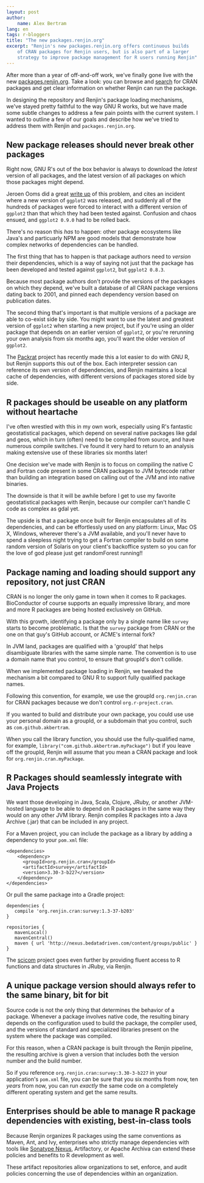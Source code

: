 ```yaml
---
layout: post
author: 
    name: Alex Bertram
lang: en
tags: r-bloggers
title: "The new packages.renjin.org"
excerpt: "Renjin's new packages.renjin.org offers continuous builds
    of CRAN packages for Renjin users, but is also part of a larger
    strategy to improve package management for R users running Renjin"
---
```


After more than a year of off-and-off work, we've finally 
gone live with the new [packages.renjin.org](http://packages.renjin.org). 
Take a look: you can browse and
[search](http://packages.renjin.org) for CRAN packages and
get clear information on whether Renjin can run the
package.

In designing the repository and Renjin's package loading mechanisms, we've
stayed pretty faithful to the way GNU R works, but we have made some subtle
changes to address a few pain points with the current system. I wanted to
outline a few of our goals and describe how we've tried to address them
with Renjin and `packages.renjin.org`.

## New package releases should never break other packages

Right now, GNU R's out of the box behavior is always to download the _latest_
version of all packages, and the latest version of all packages on which those
packages might depend.

Jeroen Ooms did a great 
[write up](http://journal.r-project.org/archive/2013-1/ooms.pdf)
of this problem, and cites an incident where a new version of `ggplot2`
was released, and suddenly all of the hundreds of packages were forced to
interact with a different version of `ggplot2` than that which they had been 
tested against. Confusion and chaos ensued, and `ggplot2 0.9.0` had to be 
rolled back.

There's no reason this _has_ to happen: other package ecosystems like Java's and
particuarly NPM are good models that demonstrate how complex networks of 
dependencies can be handled.

The first thing that has to happen is that package authors need to _version_
their dependencies, which is a way of saying not just that the package 
has been developed and tested against `ggplot2`, but `ggplot2 0.8.3`.

Because most package authors don't provide the versions of the packages on
which they depend, we've built a database of all CRAN
package versions dating back to 2001, and pinned each dependency version
based on publication dates. 

The second thing that's important is that multiple versions of a package
are able to co-exist side by side. You might want to use the latest and
greatest version of `ggplot2` when starting a new project, but if you're using 
an older package that depends on an earlier version of `ggplot2`, or you're 
rerunning your own analysis from six months ago, you'll want the older 
version of `ggplot2`.

The [Packrat](https://rstudio.github.io/packrat/) project has recently
made this a lot easier to do with GNU R, but Renjin supports this out of
the box. Each interpreter session can reference its own version of dependencies,
and Renjin maintains a local cache of dependencies, with different versions
of packages stored side by side.


## R packages should be useable on any platform without heartache

I've often wrestled with this in my own work, especially using R's fantastic
geostatistical packages, which depend on several native packages like 
gdal and geos, which in turn (often) need to be compiled from source,
and have numerous compile switches. I've found it very hard to return to 
an analysis making extensive use of these libraries six months later!

One decision we've made with Renjin is to focus on compiling the native 
C and Fortran code present in some CRAN packages to JVM bytecode rather than
building an integration based on calling out of the JVM and into native
binaries.

The downside is that it will be awhile before I get to use
my favorite geostatistical packages with Renjin, because our compiler can't
handle C code as complex as gdal yet. 

The upside is that a package once built for Renjin encapsulates all of its
dependencies, and can be effortlessly used on any platform: Linux, Mac OS X,
Windows, wherever there's a JVM available, and you'll never have to spend 
a sleepless night trying to get a Fortran compiler to build on some random 
version of Solaris on your client's backoffice system so you can for the love
of god please just get randomForest running!! 


## Package naming and loading should support any repository, not just CRAN

CRAN is no longer the only game in town when it comes to R packages. 
BioConductor of course supports an equally impressive library, and more 
and more R packages are being hosted exclusively on GitHub.

With this growth, identifying a package only by a single name like 
`survey` starts to become problematic. Is that the `survey` package from
CRAN or the one on that guy's GitHub account, or ACME's internal fork?

In JVM land, packages are qualified with a 'groupId' that helps disambiguate
libraries with the same simple name. The convention is to use a domain name
that you control, to ensure that groupId's don't collide.

When we implemented package loading in Renjin, we tweaked the mechanism
a bit compared to GNU R to support fully qualified package names.

Following this convention, for example, we use the groupId `org.renjin.cran`
for CRAN packages because we don't control `org.r-project.cran`.

If you wanted to build and distribute your own package, you could use
use your personal domain as a groupId, or a subdomain that you control,
such as `com.github.akbertram`. 

When you call the library function, you should use the fully-qualified name,
for example, `library("com.github.akbertram.myPackage")` but if you leave
off the groupId, Renjin will assume that you mean a CRAN package and 
look for `org.renjin.cran.myPackage`.

## R Packages should seamlessly integrate with Java Projects

We want those developing in Java, Scala, Clojure, JRuby, or another
JVM-hosted language to be able to depend on R packages in the same way they
would on any other JVM library. Renjin compiles R packages into a Java Archive
(.jar) that can be included in any project.

For a Maven project, you can include the package as a library by adding 
a dependency to your `pom.xml` file:

```{.xml}
<dependencies>
    <dependency>
      <groupId>org.renjin.cran</groupId>
      <artifactId>survey</artifactId>
      <version>3.30-3-b227</version>
    </dependency>
</dependencies>
```

Or pull the same package into a Gradle project:

```
dependencies {
   compile 'org.renjin.cran:survey:1.3-37-b203' 
}

repositories {
   mavenLocal()
   mavenCentral()
   maven { url 'http://nexus.bedatadriven.com/content/groups/public' }
}
```

The [scicom](https://github.com/rbotafogo/scicom) project goes even
further by providing fluent access to R functions and data structures in 
JRuby, via Renjin. 

## A unique package version should always refer to the same binary, bit for bit

Source code is not the only thing that determines the behavior of a package.
Whenever a package involves native code, the resulting binary depends on the
configuration used to build the package, the compiler used, and the versions
of standard and specialized libraries present on the system where the package
was compiled.

For this reason, when a CRAN package is built through the Renjin pipeline,
the resulting archive is given a version that includes both the version number
and the build number.

So if you reference `org.renjin.cran:survey:3.30-3-b227` in your application's `pom.xml` file, you can be sure that you six months from now, ten _years_ 
from now, you can run _exactly_ the same code on a completely different
operating system and get the same results.


## Enterprises should be able to manage R package dependencies with existing, best-in-class tools

Because Renjin organizes R packages using the same conventions as Maven, Ant,
and Ivy, enterprises who strictly manage dependencies with tools like 
[Sonatype Nexus](http://www.sonatype.org/nexus/), Artifactory, or Apache Archiva can extend these policies and benefits to R development as well.

These artifact repositories allow organizations to set, enforce, and audit
policies concerning the use of dependencies within an organization.





